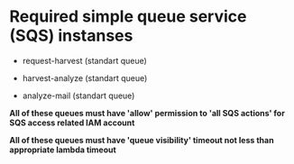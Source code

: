 # Required simple queue service (SQS) instanses

* request-harvest (standart queue)

* harvest-analyze (standart queue)

* analyze-mail (standart queue)

**All of these queues must have 'allow' permission to 'all SQS actions' for SQS access related IAM account**

**All of these queues must have 'queue visibility' timeout not less than appropriate lambda timeout**
